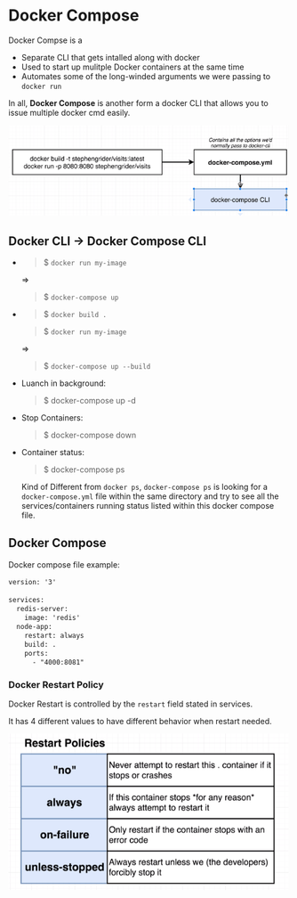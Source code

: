 # Docker Compose

Docker Compse is a
- Separate CLI that gets intalled along with docker
- Used to start up mulitple Docker containers at the same time
- Automates some of the long-winded arguments we were passing to `docker run`

In all, **Docker Compose** is another form a docker CLI that allows you to issue multiple docker cmd easily.

![docker compose process](assets/docker_compose_process.png)

## Docker CLI -> Docker Compose CLI
- > $ `docker run my-image` 
  
  => 
  > $ `docker-compose up`

- > $ `docker build .` 
  
  > $ `docker run my-image`
  
  =>
  > $ `docker-compose up --build`

- Luanch in background:
  > $ docker-compose up -d

- Stop Containers:
  > $ docker-compose down

- Container status:
  > $ docker-compose ps

  Kind of Different from `docker ps`, `docker-compose ps` is looking for a `docker-compose.yml` file within the same directory and try to see all the services/containers running status listed within this docker compose file.

## Docker Compose

Docker compose file example:

```docker-compose
version: '3'

services:
  redis-server:
    image: 'redis'
  node-app:
    restart: always
    build: .
    ports:
      - "4000:8081"
```


### Docker Restart Policy
Docker Restart is controlled by the `restart` field stated in services. 

It has 4 different values to have different behavior when restart needed.

![Docker Restart Policy](assets/docker_restart_policy.png)

